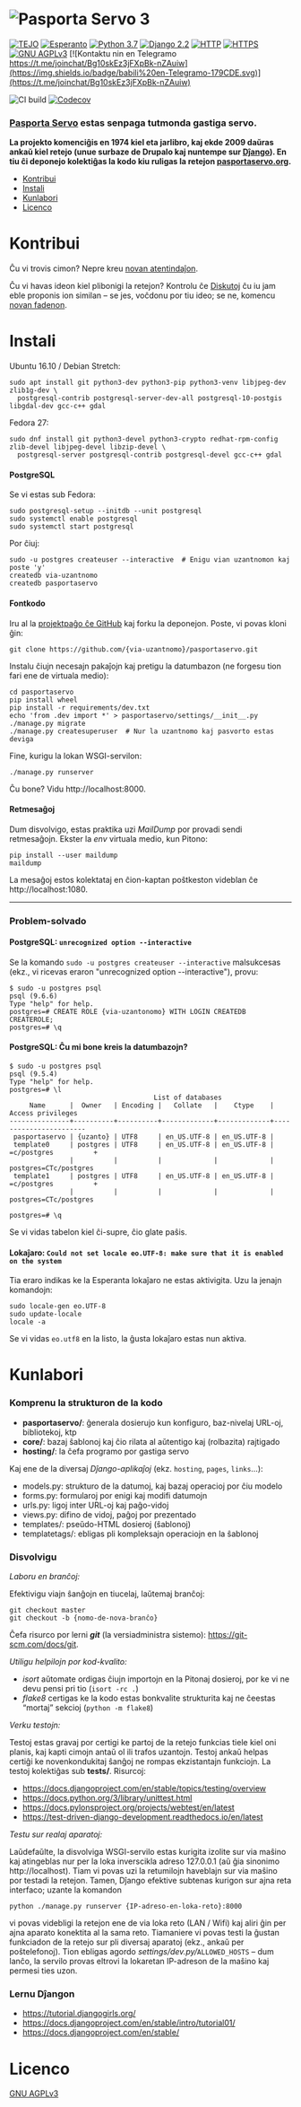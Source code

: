 # ![Pasporta Servo 3](https://cdn.rawgit.com/tejo-esperanto/pasportaservo/master/logos/pasportaservo_logo.svg)

[![TEJO](https://img.shields.io/badge/Projekto_de-TEJO-orange.svg)](https://tejo.org)
[![Esperanto](https://img.shields.io/badge/Esperanto-jes-green.svg)](https://eo.wikipedia.org/wiki/Esperanto)
[![Python 3.7](https://img.shields.io/badge/Python-3.7-blue.svg)](https://docs.python.org/3.7/)
[![Django 2.2](https://img.shields.io/badge/Django-2.2-0C4B33.svg)](https://docs.djangoproject.com/en/2.2/)
[![HTTP](https://img.shields.io/badge/HTTP-2-blue.svg)](https://http2.github.io/)
[![HTTPS](https://img.shields.io/badge/HTTPS-jes-green.svg)](https://www.ssllabs.com/ssltest/analyze.html?d=pasportaservo.org)
[![GNU AGPLv3](https://img.shields.io/badge/licenco-GNU_AGPLv3-blue.svg)](https://www.gnu.org/licenses/agpl-3.0.html)
[![Kontaktu nin en Telegramo https://t.me/joinchat/Bg10skEz3jFXpBk-nZAuiw](https://img.shields.io/badge/babili%20en-Telegramo-179CDE.svg)](https://t.me/joinchat/Bg10skEz3jFXpBk-nZAuiw)

![CI build](https://github.com/tejoesperanto/pasportaservo/actions/workflows/ci.yml/badge.svg)
[![Codecov](https://img.shields.io/codecov/c/github/tejoesperanto/pasportaservo.svg)](https://codecov.io/gh/tejoesperanto/pasportaservo)


### [Pasporta Servo](https://eo.wikipedia.org/wiki/Pasporta_Servo) estas senpaga tutmonda gastiga servo.

**La projekto komenciĝis en 1974 kiel eta jarlibro, kaj ekde 2009 daŭras ankaŭ kiel retejo
  (unue surbaze de Drupalo kaj nuntempe sur [Dĵango](https://www.djangoproject.com)).
  En tiu ĉi deponejo kolektiĝas la kodo kiu ruligas la retejon [pasportaservo.org](https://www.pasportaservo.org).**

- [Kontribui](#kontribui)
- [Instali](#instali)
- [Kunlabori](#kunlabori)
- [Licenco](#licenco)


# Kontribui

Ĉu vi trovis cimon? Nepre kreu [novan atentindaĵon](https://github.com/tejoesperanto/pasportaservo/issues/new).

Ĉu vi havas ideon kiel plibonigi la retejon?
Kontrolu ĉe [Diskutoj](https://github.com/tejoesperanto/pasportaservo/discussions) ĉu iu jam eble proponis ion
similan – se jes, voĉdonu por tiu ideo;
se ne, komencu [novan fadenon](https://github.com/tejoesperanto/pasportaservo/discussions/new?category=ideas).


# Instali

Ubuntu 16.10 / Debian Stretch:

    sudo apt install git python3-dev python3-pip python3-venv libjpeg-dev zlib1g-dev \
      postgresql-contrib postgresql-server-dev-all postgresql-10-postgis libgdal-dev gcc-c++ gdal

Fedora 27:

    sudo dnf install git python3-devel python3-crypto redhat-rpm-config zlib-devel libjpeg-devel libzip-devel \
      postgresql-server postgresql-contrib postgresql-devel gcc-c++ gdal


#### PostgreSQL

Se vi estas sub Fedora:

    sudo postgresql-setup --initdb --unit postgresql
    sudo systemctl enable postgresql
    sudo systemctl start postgresql

Por ĉiuj:

    sudo -u postgres createuser --interactive  # Enigu vian uzantnomon kaj poste 'y'
    createdb via-uzantnomo
    createdb pasportaservo


#### Fontkodo

Iru al la [projektpaĝo ĉe GitHub](https://github.com/tejoesperanto/pasportaservo)
kaj forku la deponejon. Poste, vi povas kloni ĝin:

    git clone https://github.com/{via-uzantnomo}/pasportaservo.git

Instalu ĉiujn necesajn pakaĵojn kaj pretigu la datumbazon (ne forgesu tion fari ene de virtuala medio):

    cd pasportaservo
    pip install wheel
    pip install -r requirements/dev.txt
    echo 'from .dev import *' > pasportaservo/settings/__init__.py
    ./manage.py migrate
    ./manage.py createsuperuser  # Nur la uzantnomo kaj pasvorto estas deviga

Fine, kurigu la lokan WSGI-servilon:

    ./manage.py runserver

Ĉu bone? Vidu http://localhost:8000.


#### Retmesaĝoj

Dum disvolvigo, estas praktika uzi *MailDump* por provadi sendi retmesaĝojn.
Ekster la *env* virtuala medio, kun Pitono:

    pip install --user maildump
    maildump

La mesaĝoj estos kolektataj en ĉion-kaptan poŝtkeston videblan ĉe http://localhost:1080.


----


### Problem-solvado

#### PostgreSQL: `unrecognized option --interactive`
Se la komando `sudo -u postgres createuser --interactive` malsukcesas
(ekz., vi ricevas eraron "unrecognized option --interactive"), provu:

    $ sudo -u postgres psql
    psql (9.6.6)
    Type "help" for help.
    postgres=# CREATE ROLE {via-uzantonomo} WITH LOGIN CREATEDB CREATEROLE;
    postgres=# \q

#### PostgreSQL: Ĉu mi bone kreis la datumbazojn?

    $ sudo -u postgres psql
    psql (9.5.4)
    Type "help" for help.
    postgres=# \l
                                        List of databases
         Name      |  Owner   | Encoding |   Collate   |    Ctype    |   Access privileges
    ---------------+----------+----------+-------------+-------------+-----------------------
     pasportaservo | {uzanto} | UTF8     | en_US.UTF-8 | en_US.UTF-8 |
     template0     | postgres | UTF8     | en_US.UTF-8 | en_US.UTF-8 | =c/postgres          +
                   |          |          |             |             | postgres=CTc/postgres
     template1     | postgres | UTF8     | en_US.UTF-8 | en_US.UTF-8 | =c/postgres          +
                   |          |          |             |             | postgres=CTc/postgres

    postgres=# \q

Se vi vidas tabelon kiel ĉi-supre, ĉio glate paŝis.

#### Lokaĵaro: `Could not set locale eo.UTF-8: make sure that it is enabled on the system`
Tia eraro indikas ke la Esperanta lokaĵaro ne estas aktivigita. Uzu la jenajn komandojn:

    sudo locale-gen eo.UTF-8
    sudo update-locale
    locale -a

Se vi vidas `eo.utf8` en la listo, la ĝusta lokaĵaro estas nun aktiva.


# Kunlabori

### Komprenu la strukturon de la kodo

- **pasportaservo/**: ĝenerala dosierujo kun konfiguro, baz-nivelaj URL-oj, bibliotekoj, ktp
- **core/**: bazaj ŝablonoj kaj ĉio rilata al aŭtentigo kaj (rolbazita) rajtigado
- **hosting/**: la ĉefa programo por gastiga servo

Kaj ene de la diversaj *Dĵango-aplikaĵoj* (ekz. `hosting`, `pages`, `links`…):

- models.py: strukturo de la datumoj, kaj bazaj operacioj por ĉiu modelo
- forms.py: formularoj por enigi kaj modifi datumojn
- urls.py: ligoj inter URL-oj kaj paĝo-vidoj
- views.py: difino de vidoj, paĝoj por prezentado
- templates/: pseŭdo-HTML dosieroj (ŝablonoj)
- templatetags/: ebligas pli kompleksajn operaciojn en la ŝablonoj


### Disvolvigu

*Laboru en branĉoj:*

Efektivigu viajn ŝanĝojn en tiucelaj, laŭtemaj branĉoj:

    git checkout master
    git checkout -b {nomo-de-nova-branĉo}

Ĉefa risurco por lerni ***git*** (la versiadministra sistemo): https://git-scm.com/docs/git.

*Utiligu helpilojn por kod-kvalito:*

* *isort* aŭtomate ordigas ĉiujn importojn en la Pitonaj dosieroj, por ke vi ne devu pensi pri tio
  (`isort -rc .`)
* *flake8* certigas ke la kodo estas bonkvalite strukturita kaj ne ĉeestas “mortaj” sekcioj
  (`python -m flake8`)

*Verku testojn:*

Testoj estas gravaj por certigi ke partoj de la retejo funkcias tiele kiel oni planis, kaj kapti cimojn
antaŭ ol ili trafos uzantojn. Testoj ankaŭ helpas certiĝi ke novenkondukitaj ŝanĝoj ne rompas ekzistantajn
funkciojn. La testoj kolektiĝas sub **tests/**. Risurcoj:
- https://docs.djangoproject.com/en/stable/topics/testing/overview
- https://docs.python.org/3/library/unittest.html
- https://docs.pylonsproject.org/projects/webtest/en/latest
- https://test-driven-django-development.readthedocs.io/en/latest

*Testu sur realaj aparatoj:*

Laŭdefaŭlte, la disvolviga WSGI-servilo estas kurigita izolite sur via maŝino kaj atingeblas nur per la
loka inverscikla adreso 127.0.0.1 (aŭ ĝia sinonimo http://localhost). Tiam vi povas uzi la retumilojn
haveblajn sur via maŝino por testadi la retejon. Tamen, Dĵango efektive subtenas kurigon sur ajna reta
interfaco; uzante la komandon

    python ./manage.py runserver {IP-adreso-en-loka-reto}:8000

vi povas videbligi la retejon ene de via loka reto (LAN / Wifi) kaj aliri ĝin per ajna aparato konektita
al la sama reto. Tiamaniere vi povas testi la ĝustan funkciadon de la retejo sur pli diversaj aparatoj
(ekz., ankaŭ per poŝtelefonoj).
Tion ebligas agordo *settings/dev.py/*`ALLOWED_HOSTS` – dum lanĉo, la servilo provas eltrovi la lokaretan
IP-adreson de la maŝino kaj permesi ties uzon.


### Lernu Dĵangon

- https://tutorial.djangogirls.org/
- https://docs.djangoproject.com/en/stable/intro/tutorial01/
- https://docs.djangoproject.com/en/stable/


# Licenco

[GNU AGPLv3](LICENSE)
